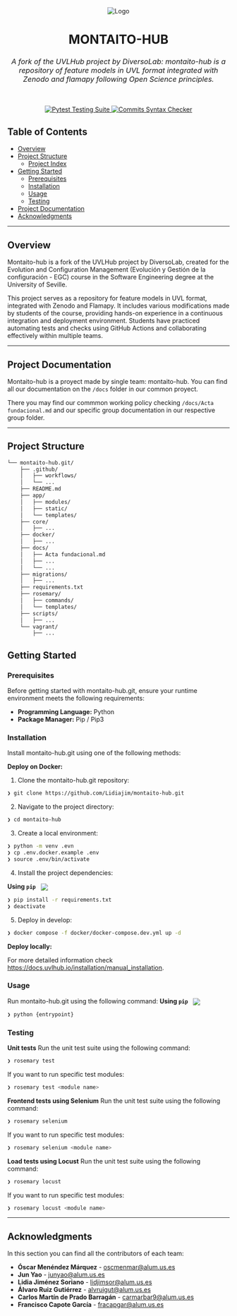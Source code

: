 <div align="center">
  <img src="https://www.uvlhub.io/static/img/logos/logo-light.svg" alt="Logo">
</div>


<div align="center">
  <h1>MONTAITO-HUB</h1>
  <h3 style="font-style: italic; font-weight: normal;">
    A fork of the UVLHub project by DiversoLab: montaito-hub is a repository of feature models in UVL format integrated with Zenodo and flamapy following Open Science principles.
  </h3>
  <br><br>
  <a href="">
    <img src="https://github.com/diverso-lab/uvlhub/actions/workflows/tests.yml/badge.svg?branch=main" alt="Pytest Testing Suite">
  </a>
  <a href="">
    <img src="https://github.com/diverso-lab/uvlhub/actions/workflows/commits.yml/badge.svg?branch=main" alt="Commits Syntax Checker">
  </a>
</div>


##  Table of Contents

- [ Overview](#-overview)
- [ Project Structure](#-project-structure)
  - [ Project Index](#-project-index)
- [ Getting Started](#-getting-started)
  - [ Prerequisites](#-prerequisites)
  - [ Installation](#-installation)
  - [ Usage](#-usage)
  - [ Testing](#-testing)
- [ Project Documentation](#-project-documentation)
- [ Acknowledgments](#-acknowledgments)

---

##  Overview

Montaito-hub is a fork of the UVLHub project by DiversoLab, created for the Evolution and Configuration Management (Evolución y Gestión de la configuración - EGC) course in the Software Engineering degree at the University of Seville.

This project serves as a repository for feature models in UVL format, integrated with Zenodo and Flamapy. It includes various modifications made by students of the course, providing hands-on experience in a continuous integration and deployment environment. Students have practiced automating tests and checks using GitHub Actions and collaborating effectively within multiple teams.



---

##  Project Documentation

Montaito-hub is a proyect made by single team: montaito-hub.
You can find all our documentation on the ``/docs`` folder in our common proyect. 

There you may find our commmon working policy checking ``/docs/Acta fundacional.md`` and our specific group documentation in our respective group folder.




---

##  Project Structure

```sh
└── montaito-hub.git/
    ├── .github/
    │   ├── workflows/
    │   └── ...
    ├── README.md
    ├── app/
    │   ├── modules/
    │   ├── static/
    │   └── templates/
    ├── core/
    │   ├── ...
    ├── docker/
    │   ├── ...
    ├── docs/
    │   ├── Acta fundacional.md
    │   ├── ...
    │   └── ...
    ├── migrations/
    │   ├── ...
    ├── requirements.txt
    ├── rosemary/
    │   ├── commands/
    │   └── templates/
    ├── scripts/
    │   ├── ...
    └── vagrant/
        ├── ...
```

##  Getting Started

###  Prerequisites

Before getting started with montaito-hub.git, ensure your runtime environment meets the following requirements:

- **Programming Language:** Python
- **Package Manager:** Pip / Pip3


###  Installation

Install montaito-hub.git using one of the following methods:

**Deploy on Docker:**
1. Clone the montaito-hub.git repository:
```sh
❯ git clone https://github.com/Lidiajim/montaito-hub.git
```

2. Navigate to the project directory:
```sh
❯ cd montaito-hub
```

3. Create a local environment:
```sh
❯ python -m venv .evn
❯ cp .env.docker.example .env
❯ source .env/bin/activate
```

4. Install the project dependencies:

**Using `pip`** &nbsp; [<img align="center" src="https://img.shields.io/badge/Pip-3776AB.svg?style={badge_style}&logo=pypi&logoColor=white" />](https://pypi.org/project/pip/)

```sh
❯ pip install -r requirements.txt
❯ deactivate
```

5. Deploy in develop:
```sh
❯ docker compose -f docker/docker-compose.dev.yml up -d 
```

**Deploy locally:**

For more detailed information check https://docs.uvlhub.io/installation/manual_installation.


###  Usage
Run montaito-hub.git using the following command:
**Using `pip`** &nbsp; [<img align="center" src="https://img.shields.io/badge/Pip-3776AB.svg?style={badge_style}&logo=pypi&logoColor=white" />](https://pypi.org/project/pip/)

```sh
❯ python {entrypoint}
```


###  Testing

**Unit tests**
Run the unit test suite using the following command:
```sh
❯ rosemary test
```

If you want to run specific test modules:
```sh
❯ rosemary test <module name>
```

**Frontend tests using Selenium**
Run the unit test suite using the following command:
```sh
❯ rosemary selenium
```

If you want to run specific test modules:
```sh
❯ rosemary selenium <module name>
```

**Load tests using Locust**
Run the unit test suite using the following command:
```sh
❯ rosemary locust
```

If you want to run specific test modules:
```sh
❯ rosemary locust <module name>
```

---


##  Acknowledgments

In this section you can find all the contributors of each team:

- **Óscar Menéndez Márquez** - oscmenmar@alum.us.es
- **Jun Yao** - junyao@alum.us.es
- **Lidia Jiménez Soriano** - lidjimsor@alum.us.es
- **Álvaro Ruiz Gutiérrez** - alvruigut@alum.us.es
- **Carlos Martín de Prado Barragán** - carmarbar9@alum.us.es
- **Francisco Capote García** - fracapgar@alum.us.es
